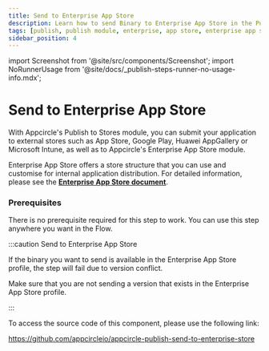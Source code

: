 ```yaml
---
title: Send to Enterprise App Store
description: Learn how to send Binary to Enterprise App Store in the Publish to Stores module of Appcircle
tags: [publish, publish module, enterprise, app store, enterprise app store, review]
sidebar_position: 4
---
```


import Screenshot from '@site/src/components/Screenshot';
import NoRunnerUsage from '@site/docs/\_publish-steps-runner-no-usage-info.mdx';

# Send to Enterprise App Store

With Appcircle's Publish to Stores module, you can submit your application to external stores such as App Store, Google Play, Huawei AppGallery or Microsoft Intune, as well as to Appcircle's Enterprise App Store module.

Enterprise App Store offers a store structure that you can use and customise for internal application distribution. For detailed information, please see the [**Enterprise App Store document**](/enterprise-app-store).

<NoRunnerUsage />

### Prerequisites

There is no prerequisite required for this step to work. You can use this step anywhere you want in the Flow.

<Screenshot url='https://cdn.appcircle.io/docs/assets/BE3973-sendEnterprise.png' />


:::caution Send to Enterprise App Store

If the binary you want to send is available in the Enterprise App Store profile, the step will fail due to version conflict.

Make sure that you are not sending a version that exists in the Enterprise App Store profile.

:::

To access the source code of this component, please use the following link:

https://github.com/appcircleio/appcircle-publish-send-to-enterprise-store